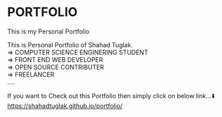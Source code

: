 # PORTFOLIO

This is my Personal Portfolio

This is Personal Portfolio of Shahad Tuglak.</br>
=> COMPUTER SCIENCE ENGINERING STUDENT</br>
=> FRONT END WEB DEVELOPER</br>
=> OPEN SOURCE CONTRIBUTER</br>
=> FREELANCER</br>
....</br>

If you want to Check out this Portfolio then simply click on below link...⬇️</br>
https://shahadtuglak.github.io/portfolio/


